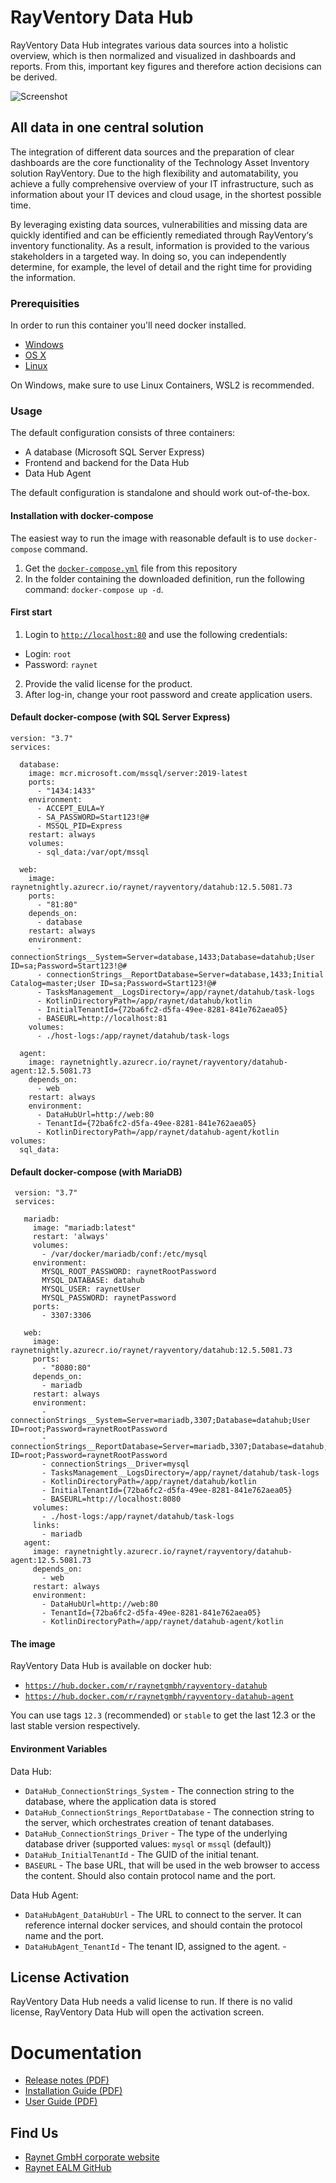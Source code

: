 # RayVentory Data Hub
RayVentory Data Hub integrates various data sources into a holistic overview, which is then normalized and visualized in dashboards and reports. From this, important key figures and therefore action decisions can be derived.

![Screenshot](datahub.png)

## All data in one central solution
The integration of different data sources and the preparation of clear dashboards are the core functionality of the Technology Asset Inventory solution RayVentory. Due to the high flexibility and automatability, you achieve a fully comprehensive overview of your IT infrastructure, such as information about your IT devices and cloud usage, in the shortest possible time.

By leveraging existing data sources, vulnerabilities and missing data are quickly identified and can be efficiently remediated through RayVentory‘s inventory functionality. As a result, information is provided to the various stakeholders in a targeted way. In doing so, you can independently determine, for example, the level of detail and the right time for providing the information.


### Prerequisities
In order to run this container you'll need docker installed.

* [Windows](https://docs.docker.com/windows/started)
* [OS X](https://docs.docker.com/mac/started/)
* [Linux](https://docs.docker.com/linux/started/)

On Windows, make sure to use Linux Containers, WSL2 is recommended. 

### Usage
The default configuration consists of three containers:
* A database (Microsoft SQL Server Express)
* Frontend and backend for the Data Hub
* Data Hub Agent

The default configuration is standalone and should work out-of-the-box.

#### Installation with docker-compose
The easiest way to run the image with reasonable default is to use `docker-compose` command.
1. Get the [`docker-compose.yml`](docker-compose.yml) file from this repository
2. In the folder containing the downloaded definition, run the following command: `docker-compose up -d`. 
 
#### First start ####
1. Login to [`http://localhost:80`](http://localhost:80) and use the following credentials:
- Login: `root`
- Password: `raynet`
2. Provide the valid license for the product.
3. After log-in, change your root password and create application users.

#### Default docker-compose (with SQL Server Express)

    version: "3.7"
    services:
    
      database:
        image: mcr.microsoft.com/mssql/server:2019-latest
        ports:
          - "1434:1433"
        environment: 
          - ACCEPT_EULA=Y
          - SA_PASSWORD=Start123!@#
          - MSSQL_PID=Express
        restart: always
        volumes:
          - sql_data:/var/opt/mssql
    
      web:
        image: raynetnightly.azurecr.io/raynet/rayventory/datahub:12.5.5081.73
        ports:
          - "81:80"
        depends_on:
          - database
        restart: always
        environment:
          - connectionStrings__System=Server=database,1433;Database=datahub;User ID=sa;Password=Start123!@#
          - connectionStrings__ReportDatabase=Server=database,1433;Initial Catalog=master;User ID=sa;Password=Start123!@#
          - TasksManagement__LogsDirectory=/app/raynet/datahub/task-logs
          - KotlinDirectoryPath=/app/raynet/datahub/kotlin
          - InitialTenantId={72ba6fc2-d5fa-49ee-8281-841e762aea05}
          - BASEURL=http://localhost:81 
        volumes:
          - ./host-logs:/app/raynet/datahub/task-logs
    
      agent:
        image: raynetnightly.azurecr.io/raynet/rayventory/datahub-agent:12.5.5081.73
        depends_on:
          - web
        restart: always
        environment:
          - DataHubUrl=http://web:80
          - TenantId={72ba6fc2-d5fa-49ee-8281-841e762aea05}
          - KotlinDirectoryPath=/app/raynet/datahub-agent/kotlin
    volumes: 
      sql_data:

#### Default docker-compose (with MariaDB)

     version: "3.7"
     services:
     
       mariadb:
         image: "mariadb:latest"
         restart: 'always'
         volumes: 
           - /var/docker/mariadb/conf:/etc/mysql
         environment:
           MYSQL_ROOT_PASSWORD: raynetRootPassword
           MYSQL_DATABASE: datahub
           MYSQL_USER: raynetUser
           MYSQL_PASSWORD: raynetPassword
         ports:
           - 3307:3306
     
       web:
         image: raynetnightly.azurecr.io/raynet/rayventory/datahub:12.5.5081.73
         ports:
           - "8080:80"
         depends_on:
           - mariadb
         restart: always
         environment:
           - connectionStrings__System=Server=mariadb,3307;Database=datahub;User ID=root;Password=raynetRootPassword
           - connectionStrings__ReportDatabase=Server=mariadb,3307;Database=datahub;User ID=root;Password=raynetRootPassword
           - connectionStrings__Driver=mysql
           - TasksManagement__LogsDirectory=/app/raynet/datahub/task-logs
           - KotlinDirectoryPath=/app/raynet/datahub/kotlin
           - InitialTenantId={72ba6fc2-d5fa-49ee-8281-841e762aea05}
           - BASEURL=http://localhost:8080 
         volumes:
           - ./host-logs:/app/raynet/datahub/task-logs
         links:
           - mariadb
       agent:
         image: raynetnightly.azurecr.io/raynet/rayventory/datahub-agent:12.5.5081.73
         depends_on:
           - web
         restart: always
         environment:
           - DataHubUrl=http://web:80
           - TenantId={72ba6fc2-d5fa-49ee-8281-841e762aea05}
           - KotlinDirectoryPath=/app/raynet/datahub-agent/kotlin

#### The image ####
RayVentory Data Hub is available on docker hub:
* [`https://hub.docker.com/r/raynetgmbh/rayventory-datahub`](https://hub.docker.com/r/raynetgmbh/rayventory-datahub)
* [`https://hub.docker.com/r/raynetgmbh/rayventory-datahub-agent`](https://hub.docker.com/r/raynetgmbh/rayventory-datahub-agent)

You can use tags `12.3` (recommended) or `stable` to get the last 12.3 or the last stable version respectively.

#### Environment Variables
Data Hub:
* `DataHub_ConnectionStrings_System` - The connection string to the database, where the application data is stored
* `DataHub_ConnectionStrings_ReportDatabase` - The connection string to the server, which orchestrates creation of tenant databases.
* `DataHub_ConnectionStrings_Driver` - The type of the underlying database driver (supported values: `mysql` or `mssql` (default))
* `DataHub_InitialTenantId` - The GUID of the initial tenant.
* `BASEURL` - The base URL, that will be used in the web browser to access the content. Should also contain protocol name and the port.

Data Hub Agent:
* `DataHubAgent_DataHubUrl` - The URL to connect to the server. It can reference internal docker services, and should contain the protocol name and the port.
* `DataHubAgent_TenantId` - The tenant ID, assigned to the agent.
          - 
## License Activation ##
RayVentory Data Hub needs a valid license to run. If there is no valid license, RayVentory Data Hub will open the activation screen.

# Documentation
* [Release notes (PDF)](docs/RayVentory_Data_Hub_12.5_Release_Notes.pdf)
* [Installation Guide (PDF)](docs/RayVentory_Data_Hub_12.5_Installation_Guide.pdf)
* [User Guide (PDF)](docs/RayVentory_Data_Hub_12.5_Administration_and_User_Guide.pdf)

## Find Us
* [Raynet GmbH corporate website](https://raynet.de)
* [Raynet EALM GitHub](https://github.com/raynetEALM)
